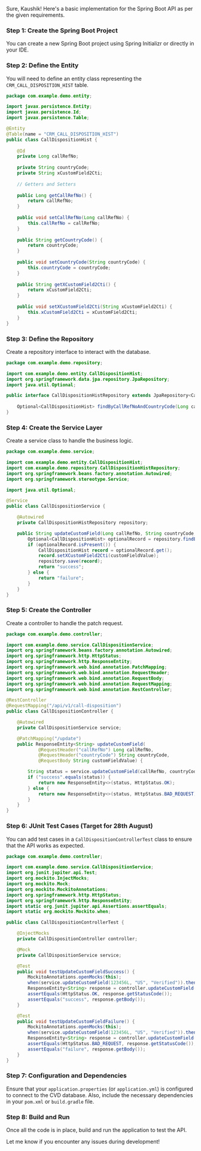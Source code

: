 Sure, Kaushik! Here's a basic implementation for the Spring Boot API as per the given requirements.

### Step 1: Create the Spring Boot Project

You can create a new Spring Boot project using Spring Initializr or directly in your IDE.

### Step 2: Define the Entity

You will need to define an entity class representing the `CRM_CALL_DISPOSITION_HIST` table.

```java
package com.example.demo.entity;

import javax.persistence.Entity;
import javax.persistence.Id;
import javax.persistence.Table;

@Entity
@Table(name = "CRM_CALL_DISPOSITION_HIST")
public class CallDispositionHist {
    
    @Id
    private Long callRefNo;
    
    private String countryCode;
    private String xCustomField2Cti;
    
    // Getters and Setters
    
    public Long getCallRefNo() {
        return callRefNo;
    }
    
    public void setCallRefNo(Long callRefNo) {
        this.callRefNo = callRefNo;
    }
    
    public String getCountryCode() {
        return countryCode;
    }
    
    public void setCountryCode(String countryCode) {
        this.countryCode = countryCode;
    }
    
    public String getXCustomField2Cti() {
        return xCustomField2Cti;
    }
    
    public void setXCustomField2Cti(String xCustomField2Cti) {
        this.xCustomField2Cti = xCustomField2Cti;
    }
}
```

### Step 3: Define the Repository

Create a repository interface to interact with the database.

```java
package com.example.demo.repository;

import com.example.demo.entity.CallDispositionHist;
import org.springframework.data.jpa.repository.JpaRepository;
import java.util.Optional;

public interface CallDispositionHistRepository extends JpaRepository<CallDispositionHist, Long> {
    
    Optional<CallDispositionHist> findByCallRefNoAndCountryCode(Long callRefNo, String countryCode);
}
```

### Step 4: Create the Service Layer

Create a service class to handle the business logic.

```java
package com.example.demo.service;

import com.example.demo.entity.CallDispositionHist;
import com.example.demo.repository.CallDispositionHistRepository;
import org.springframework.beans.factory.annotation.Autowired;
import org.springframework.stereotype.Service;

import java.util.Optional;

@Service
public class CallDispositionService {

    @Autowired
    private CallDispositionHistRepository repository;

    public String updateCustomField(Long callRefNo, String countryCode, String customFieldValue) {
        Optional<CallDispositionHist> optionalRecord = repository.findByCallRefNoAndCountryCode(callRefNo, countryCode);
        if (optionalRecord.isPresent()) {
            CallDispositionHist record = optionalRecord.get();
            record.setXCustomField2Cti(customFieldValue);
            repository.save(record);
            return "success";
        } else {
            return "failure";
        }
    }
}
```

### Step 5: Create the Controller

Create a controller to handle the patch request.

```java
package com.example.demo.controller;

import com.example.demo.service.CallDispositionService;
import org.springframework.beans.factory.annotation.Autowired;
import org.springframework.http.HttpStatus;
import org.springframework.http.ResponseEntity;
import org.springframework.web.bind.annotation.PatchMapping;
import org.springframework.web.bind.annotation.RequestHeader;
import org.springframework.web.bind.annotation.RequestBody;
import org.springframework.web.bind.annotation.RequestMapping;
import org.springframework.web.bind.annotation.RestController;

@RestController
@RequestMapping("/api/v1/call-disposition")
public class CallDispositionController {

    @Autowired
    private CallDispositionService service;

    @PatchMapping("/update")
    public ResponseEntity<String> updateCustomField(
            @RequestHeader("callRefNo") Long callRefNo,
            @RequestHeader("countryCode") String countryCode,
            @RequestBody String customFieldValue) {

        String status = service.updateCustomField(callRefNo, countryCode, customFieldValue);
        if ("success".equals(status)) {
            return new ResponseEntity<>(status, HttpStatus.OK);
        } else {
            return new ResponseEntity<>(status, HttpStatus.BAD_REQUEST);
        }
    }
}
```

### Step 6: JUnit Test Cases (Target for 28th August)

You can add test cases in a `CallDispositionControllerTest` class to ensure that the API works as expected.

```java
package com.example.demo.controller;

import com.example.demo.service.CallDispositionService;
import org.junit.jupiter.api.Test;
import org.mockito.InjectMocks;
import org.mockito.Mock;
import org.mockito.MockitoAnnotations;
import org.springframework.http.HttpStatus;
import org.springframework.http.ResponseEntity;
import static org.junit.jupiter.api.Assertions.assertEquals;
import static org.mockito.Mockito.when;

public class CallDispositionControllerTest {

    @InjectMocks
    private CallDispositionController controller;

    @Mock
    private CallDispositionService service;

    @Test
    public void testUpdateCustomFieldSuccess() {
        MockitoAnnotations.openMocks(this);
        when(service.updateCustomField(123456L, "US", "Verified")).thenReturn("success");
        ResponseEntity<String> response = controller.updateCustomField(123456L, "US", "Verified");
        assertEquals(HttpStatus.OK, response.getStatusCode());
        assertEquals("success", response.getBody());
    }

    @Test
    public void testUpdateCustomFieldFailure() {
        MockitoAnnotations.openMocks(this);
        when(service.updateCustomField(123456L, "US", "Verified")).thenReturn("failure");
        ResponseEntity<String> response = controller.updateCustomField(123456L, "US", "Verified");
        assertEquals(HttpStatus.BAD_REQUEST, response.getStatusCode());
        assertEquals("failure", response.getBody());
    }
}
```

### Step 7: Configuration and Dependencies

Ensure that your `application.properties` (or `application.yml`) is configured to connect to the CVD database. Also, include the necessary dependencies in your `pom.xml` or `build.gradle` file.

### Step 8: Build and Run

Once all the code is in place, build and run the application to test the API.

Let me know if you encounter any issues during development!

